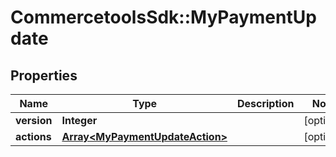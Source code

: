 # CommercetoolsSdk::MyPaymentUpdate

## Properties
Name | Type | Description | Notes
------------ | ------------- | ------------- | -------------
**version** | **Integer** |  | [optional] 
**actions** | [**Array&lt;MyPaymentUpdateAction&gt;**](MyPaymentUpdateAction.md) |  | [optional] 

